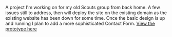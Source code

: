 A project I'm working on for my old Scouts group from back home. A few issues still to address, then will deploy the site on the existing domain as the existing website has been down for some time.
Once the basic design is up and running I plan to add a more sophisticated Contact Form.
[View the prototype here](https://smesu.netlify.app/)
